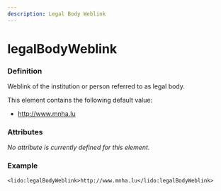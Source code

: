 ```yaml
---
description: Legal Body Weblink
---
```


# legalBodyWeblink

### Definition

Weblink of the institution or person referred to as legal body.

This element contains the following default value:

* http://www.mnha.lu

### Attributes

_No attribute is currently defined for this element._

### Example

```markup
<lido:legalBodyWeblink>http://www.mnha.lu</lido:legalBodyWeblink>
```

